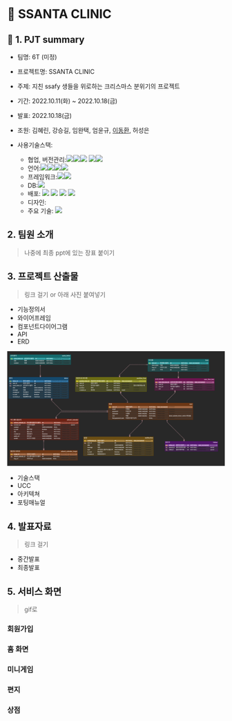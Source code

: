# :christmas_tree: SSANTA CLINIC 

## :newspaper: 1. PJT summary

- 팀명: 6T (미정)

- 프로젝트명: SSANTA CLINIC 
- 주제: 지친 ssafy 생들을 위로하는 크리스마스 분위기의 프로젝트

- 기간: 2022.10.11(화) ~ 2022.10.18(금)
- 발표: 2022.10.18(금)
- 조원: 김혜린, 강승길, 임완택, 엄윤규, [이동환](https://github.com/onghwand), 허성은
- 사용기술스택:
  - 협업, 버전관리:<img src="https://img.shields.io/badge/Git-F05032?style=for-the-badge&logo=Git&logoColor=white"><img src="https://img.shields.io/badge/GitLab-FC6D26?style=for-the-badge&logo=GitLab&logoColor=white"><img src="https://img.shields.io/badge/Jira-0052CC?style=for-the-badge&logo=Jira Software&logoColor=white"> <img src="https://img.shields.io/badge/Mattermost-0058CC?style=for-the-badge&logo=Mattermost&logoColor=white"><img src="https://img.shields.io/badge/Notion-000000?style=for-the-badge&logo=Notion&logoColor=white">
  - 언어:<img src="https://img.shields.io/badge/JavaScript-F7DF1E?style=for-the-badge&logo=JavaScript&logoColor=white"><img src="https://img.shields.io/badge/HTML5-E34F26?style=for-the-badge&logo=HTML5&logoColor=white"><img src="https://img.shields.io/badge/CSS3-1572B6?style=for-the-badge&logo=CSS3&logoColor=white"><img src="https://img.shields.io/badge/Java-007396?style=for-the-badge&logo=Java&logoColor=white">
  - 프레임워크:<img src="https://img.shields.io/badge/Spring Boot-6DB33F?style=for-the-badge&logo=Spring Boot&logoColor=white"><img src="https://img.shields.io/badge/React-61DAFB?style=for-the-badge&logo=React&logoColor=white">
  - DB:<img src="https://img.shields.io/badge/MySQL-4479A1?style=for-the-badge&logo=MySQL&logoColor=white">
  - 배포: <img src="https://img.shields.io/badge/Amazon AWS-232F3E?style=for-the-badge&logo=Amazon AWS&logoColor=white"> <img src="https://img.shields.io/badge/Amazon EC2-FF9900?style=for-the-badge&logo=Amazon EC2&logoColor=white"> <img src="https://img.shields.io/badge/Docker-2496ED?style=for-the-badge&logo=Docker&logoColor=white"> <img src="https://img.shields.io/badge/NGINX-009639?style=for-the-badge&logo=NGINX&logoColor=white">
  - 디자인:
  - 주요 기술: <img src="https://img.shields.io/badge/Amazon S3-569A31?style=for-the-badge&logo=Amazon S3&logoColor=white">

## 2. 팀원 소개

> 나중에 최종 ppt에 있는 장표 붙이기

## 3. 프로젝트 산출물

> 링크 걸기 or 아래 사진 붙여넣기

- 기능정의서
- 와이어프레임
- 컴포넌트다이어그램
- API
- ERD

![image-20221103110407604](README.assets/image-20221103110407604.png)

- 기술스택
- UCC
- 아키텍쳐
- 포팅매뉴얼

## 4. 발표자료

> 링크 걸기

- 중간발표
- 최종발표

## 5. 서비스 화면

> gif로

### 회원가입

### 홈 화면

### 미니게임

### 편지

### 상점



